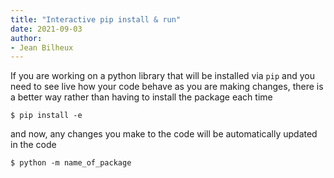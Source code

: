 ```yaml
---
title: "Interactive pip install & run"
date: 2021-09-03
author:
- Jean Bilheux
---
```

If you are working on a python library that will be installed via `pip` and you need to see
live how your code behave as you are making changes, there is a better way rather than having to
install the package each time

```
$ pip install -e
```

and now, any changes you make to the code will be automatically updated in the code

```
$ python -m name_of_package
```
